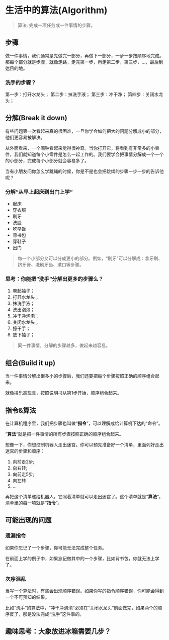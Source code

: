 # 生活中的算法(Algorithm)

> 算法: 完成一项任务或一件事情的步骤。

## 步骤
做一件事情，我们通常是先做完一部分，再做下一部分，一步一步按顺序地完成。那每个部分就是步骤，就像走路，走完第一步，再走第二步，第三步，...，最后到达目的地。

### 洗手的步骤？
第一步：打开水龙头；
第二步：抹洗手液；
第三步：冲干净；
第四步：关闭水龙头；

## 分解(Break it down)
有些问题第一次看起来真的很困难，一旦你学会如何把大的问题分解成小的部分，他们更容易被解决。

从外面看来，一个闹钟看起来觉得很神奇。当你打开它，将看到有非常多的小零件，我们就知道每个小零件是怎么一起工作的。我们要学会把事情分解成一个一个的小部分，完成每个小部分就会容易多了。

当有小朋友问你怎么学跳绳的时候，你是不是也会把跳绳的步骤一步一步的告诉他呢？

### 分解“从早上起床到出门上学“
- 起床
- 穿衣服
- 刷牙
- 洗脸
- 吃早饭
- 背书包
- 穿鞋子
- 出门

> 每一个小部分又可以分成更小的部分。例如，“刷牙”可以分解成：拿牙刷、挤牙膏、洗刷牙齿、漱口等步骤。

### 思考：你能把“洗手“分解出更多的步骤么？
1. 卷起袖子；
2. 打开水龙头；
3. 抹洗手液；
4. 洗出泡泡；
5. 冲干净泡泡；
6. 关闭水龙头；
7. 擦干手；
8. 放下袖子；

> 同一件事情，分解的步骤越多，做起来越容易。

## 组合(Build it up)
当一件事情分解出很多小的步骤后，我们还要把每个步骤按照正确的顺序组合起来。

就像拼乐高玩具，按照说明书从第1步开始，顺序组合起来。

## 指令&算法
在计算机程序里，我们把步骤也叫做“**指令**”，可以理解成给计算机下达的“命令”。

“**算法**“就是把一件事情的所有步骤按照正确的顺序组合起来。

想像一下，你想控制机器人走出迷宫。你可以预先准备好一个清单，里面列好走出迷宫的步骤和顺序：
1. 向前走2步;
2. 向右转;
3. 向前走5步;
4. 向左转
5. ...

再把这个清单递给机器人，它照着清单就可以走出迷宫了。这个清单就是“**算法**“，清单里的每一项就是“**指令**”。


## 可能出现的问题
### 遗漏指令
如果你忘记了一个步骤，你可能无法完成整个任务。

在前面上学的例子中，如果忘记做其中的一个步骤，比如背书包，你就无法上学了。

### 次序混乱
当写一个算法时，有些会出现顺序错误。如果你写的指令顺序错误，你可能会得到一个不可预知的结果。

比如“洗手”的算法中，“冲干净泡泡“必须在“关闭水龙头“前面做完，如果两个的顺序反了，那是没法完成“洗手”这件事的。

## 趣味思考：大象放进冰箱需要几步？
